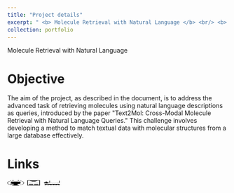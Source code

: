 ```yaml
---
title: "Project details"
excerpt: " <b> Molecule Retrieval with Natural Language </b> <br/> <b> Keys words </b> : <i> Graph ML, LLM, Contrastive Learning, Multi-Modal </i> <br/> <a href="https://github.com/b-ptiste/dlmi"><img src="/images/GitHub.png" alt="GitHub" width="37.5" height="12.5"></a> <a href="https://drive.google.com/file/d/1Ewp0DFXEhgEjMmSIXJdOwpG5lwtnP4aQ/view?usp=sharing"><img src="/images/report_icone.png" alt="Report" width="37.5" height="12.5"></a> <a href="https://www.master-mva.com/cours/deep-learning-for-medical-imaging/"><img src="/images/class_icone.png" alt="Report" width="37.5" height="12.5"></a> <br/> <img src='/images/cup.jpg' width='20.0' height='7.0'> Kaggle : ranked 1/52 (122 participants) <br/> <img src='/images/altegrad_im.png' width='400' height='133'>"
collection: portfolio
---
```


Molecule Retrieval with Natural Language

Objective
======

The aim of the project, as described in the document, is to address the advanced task of retrieving molecules using natural language descriptions as queries, introduced by the paper "Text2Mol: Cross-Modal Molecule Retrieval with Natural Language Queries." This challenge involves developing a method to match textual data with molecular structures from a large database effectively.

Links
======

[<img src="/images/GitHub.png" alt="GitHub" width="37.5" height="12.5" />](https://github.com/HugoRbrt/altegrad_project/tree/baptiste) [<img src="/images/report_icone.png" alt="Report" width="37.5" height="12.5" />](https://drive.google.com/file/d/1hSdDUQTgvrNfux0yOUAoQeRwecDhosOg/view?usp=drive_link) [<img src="/images/class_icone.png" alt="Report" width="37.5" height="12.5" />](https://www.master-mva.com/cours/cat-advanced-learning-for-text-and-graph-data-altegrad/)
